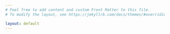 ```yaml
---
# Feel free to add content and custom Front Matter to this file.
# To modify the layout, see https://jekyllrb.com/docs/themes/#overriding-theme-defaults

layout: default
---
```


<main id="scroll" class="home" aria-label="Content">
	<div class="container">
<!--
		<h1 class="page-heading">Posts</h1>

		{{ content }}
-->

				{% for post in site.posts %}
				<div class="row align-items-center no-gutters mb-4 mb-lg-5">
				

					<div class="col-xl-8 col-lg-7">
						<a href="{{ post.url | relative_url }}">
							{% capture namespace %}{{ post.id | split:"/" | last }}{% endcapture %}
							<img class="fit-picture" src="{{ site.url }}{{ post.id | remove: namespace }}thumb.jpg" alt="Article thumbnail">
						</a>
					</div>
					
					<div class="col-xl-4 col-lg-5">
						<div class="featured-text">
							<span class="post-meta">{{ post.date | date: "%b %-d, %Y" }}</span>
							<a href="{{ post.url | relative_url }}">
								<h2>{{ post.title | escape }}</h2>
								<p>
									{{ post.content | strip_html | truncatewords:40 }}
									<br><a href="{{ post.url | prepend: site.baseurl }}" class="link">Read more</a>
								</p>
							</a>
						</div>
					</div>


				</div>
				{% endfor %}

		<p class="rss-subscribe">subscribe <a href="{{ '/feed.xml' | relative_url }}">via RSS</a></p>

	</div>
</main>